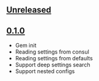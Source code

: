 ## [Unreleased]

## [0.1.0]
- Gem init
- Reading settings from consul
- Reading settings from defaults
- Support deep settings search
- Support nested configs

[Unreleased]: https://github.com/matic-insurance/consul_application_settings/compare/0.1.0...HEAD
[0.1.0]: https://github.com/matic-insurance/consul_application_settings/compare/cb7194f...0.1.0
